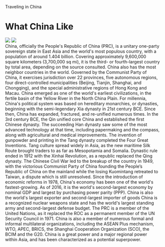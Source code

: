 <!DOCTYPE html>
<html>
  <head>
    <tital>Traveling in China</taital>
    <link href="./style.css" type="text/css" rel="stylesheet">
    <link href="./text.css" type=="text/css" rel="textsheet"
  </head>
  <body>
    <h1> What China Like</h1>
    <div>
      <img src="http://www.chinamaps.org/images/CHINA.jpg"/>
      <img src="http://www.cnto.org/wp-content/uploads/2014/04/newchinaworldmap1.jpg"/>
    </div>
    <p1>
      China, officially the People's Republic of China (PRC), is a unitary one-party sovereign state in East Asia and the world's most populous 
country, with a population of around 1.404 billion. Covering approximately 9,600,000 square kilometers (3,700,000 sq mi), it is the third- 
or fourth-largest country by total area, depending on the source consulted. China also has the most neighbor countries in the world. 
Governed by the Communist Party of China, it exercises jurisdiction over 22 provinces, five autonomous regions, four direct-controlled 
municipalities (Beijing, Tianjin, Shanghai, and Chongqing), and the special administrative regions of Hong Kong and Macau.
China emerged as one of the world's earliest civilizations, in the fertile basin of the Yellow River in the North China Plain. For 
millennia, China's political system was based on hereditary monarchies, or dynasties, beginning with the semi-legendary Xia dynasty in 21st 
century BCE. Since then, China has expanded, fractured, and re-unified numerous times. In the 3rd century BCE, the Qin unified core China 
and established the first Chinese dynasty. The succeeding Han dynasty saw some of the most advanced technology at that time, including 
papermaking and the compass, along with agricultural and medical improvements. The invention of gunpowder and printing in the Tang dynasty 
completed the Four Great Inventions. Tang culture spread widely in Asia, as the new maritime Silk Route brought traders to as far as 
Mesopotamia and Somalia. Dynastic rule ended in 1912 with the Xinhai Revolution, as a republic replaced the Qing dynasty. The Chinese Civil 
War led to the breakup of the country in 1949, with the victorious Communist Party of China founding the People’s Republic of China on the 
mainland while the losing Kuomintang retreated to Taiwan, a dispute which is still unresolved.
Since the introduction of economic reforms in 1978, China's economy has been one of the world's fastest-growing. As of 2016, it is the 
world's second-largest economy by nominal GDP and largest by purchasing power parity (PPP). China is also the world's largest exporter and 
second-largest importer of goods  China is a recognized nuclear weapons state and has the world's largest standing army and second-largest 
defense budget. The PRC is a member of the United Nations, as it replaced the ROC as a permanent member of the UN Security Council in 1971. 
China is also a member of numerous formal and informal multilateral organizations, including the ASEAN Plus mechanism, WTO, APEC, BRICS, 
the Shanghai Cooperation Organization (SCO), the BCIM and the G20. China is a great power and a major regional power within Asia, and has 
been characterized as a potential superpower. 
    </p1>
  </body>
</html>
